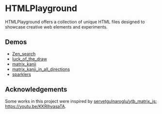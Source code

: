 # HTMLPlayground
HTMLPlayground offers a collection of unique HTML files designed to showcase creative web elements and experiments.

## Demos
- [Zen_search](https://tanakai0.github.io/HTMLPlayground/Zen_search.html)
- [luck_of_the_draw](https://tanakai0.github.io/HTMLPlayground/luck_of_the_draw.html)
- [matrix_kanji](https://tanakai0.github.io/HTMLPlayground/matrix_kanji.html)
- [matrix_kanji_in_all_directions](https://tanakai0.github.io/HTMLPlayground/matrix_kanji_in_all_directions.html)
- [sparklers](https://tanakai0.github.io/HTMLPlayground/sparklers.html)


## Acknowledgements

Some works in this project were inspired by [servetgulnaroglu/ytb\_matrix\_js: https://youtu\.be/KKRlhyasaTA](https://github.com/servetgulnaroglu/ytb_matrix_js).


